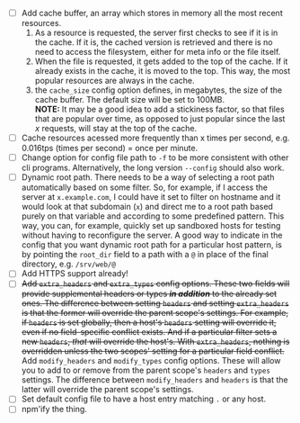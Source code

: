 - [ ] Add cache buffer, an array which stores in memory all the most recent resources.  
    1. As a resource is requested, the server first checks to see if it is in the cache. If it is, the cached version is retrieved and there is no need to access the filesystem, either for meta info or the file itself.
    2. When the file is requested, it gets added to the top of the cache. If it already exists in the cache, it is moved to the top. This way, the most popular resources are always in the cache.
    3. the `cache_size` config option defines, in megabytes, the size of the cache buffer. The default size will be set to 100MB.  
    **NOTE:** It may be a good idea to add a stickiness factor, so that files that are popular over time, as opposed to just popular since the last *x* requests, will stay at the top of the cache.
- [ ] Cache resources acessed more frequently than x times per second, e.g. 0.016tps (times per second) = once per minute.
- [ ] Change option for config file path to `-f` to be more consistent with other cli programs. Alternatively, the long version `--config` should also work.
- [ ] Dynamic root path. There needs to be a way of selecting a root path automatically based on some filter. So, for example, if I access the server at `x.example.com`, I could have it set to filter on hostname and it would look at that subdomain (`x`) and direct me to a root path based purely on that variable and according to some predefined pattern. This way, you can, for example, quickly set up sandboxed hosts for testing without having to reconfigure the server. A good way to indicate in the config that you want dynamic root path for a particular host pattern, is by pointing the `root_dir` field to a path with a `@` in place of the final directory, e.g. `/srv/web/@`
- [ ] Add HTTPS support already!
- [ ] ~~Add `extra_headers` and `extra_types` config options. These two fields will provide supplemental headers or types ***in addition*** to the already set ones. The difference between setting `headers` and setting `extra_headers` is that the former will override the parent scope's settings. For example, if `headers` is set globally, then a host's `headers` setting will override it, even if no field-specific conflict exists. And if a particular filter sets a new `headers`, *that* will override the host's. With `extra_headers`, nothing is overridden unless the two scopes' setting for a particular field conflict.~~  
Add `modify_headers` and `modify_types` config options. These will allow you to add to or remove from the parent scope's `headers` and `types` settings. The difference between `modify_headers` and `headers` is that the latter will override the parent scope's settings.
- [ ] Set default config file to have a host entry matching `.` or any host.
- [ ] npm'ify the thing.
